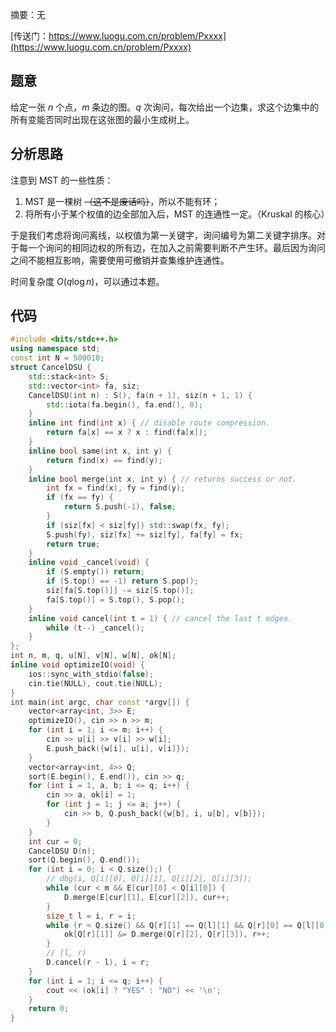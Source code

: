 摘要：无

[传送门：https://www.luogu.com.cn/problem/Pxxxx](https://www.luogu.com.cn/problem/Pxxxx)

## 题意

给定一张 $n$ 个点，$m$ 条边的图。$q$ 次询问，每次给出一个边集，求这个边集中的所有变能否同时出现在这张图的最小生成树上。

## 分析思路

注意到 MST 的一些性质：

1. MST 是一棵树 ~~（这不是废话吗）~~，所以不能有环；
2. 将所有小于某个权值的边全部加入后，MST 的连通性一定。（Kruskal 的核心）

于是我们考虑将询问离线，以权值为第一关键字，询问编号为第二关键字排序。对于每一个询问的相同边权的所有边，在加入之前需要判断不产生环。最后因为询问之间不能相互影响，需要使用可撤销并查集维护连通性。

时间复杂度 $O\left(q \log n\right)$，可以通过本题。

## 代码

```cpp
#include <bits/stdc++.h>
using namespace std;
const int N = 500010;
struct CancelDSU {
    std::stack<int> S;
    std::vector<int> fa, siz;
    CancelDSU(int n) : S(), fa(n + 1), siz(n + 1, 1) {
        std::iota(fa.begin(), fa.end(), 0);
    }
    inline int find(int x) { // disable route compression.
        return fa[x] == x ? x : find(fa[x]);
    }
    inline bool same(int x, int y) {
        return find(x) == find(y);
    }
    inline bool merge(int x, int y) { // returns success or not.
        int fx = find(x), fy = find(y);
        if (fx == fy) {
            return S.push(-1), false;
        }
        if (siz[fx] < siz[fy]) std::swap(fx, fy);
        S.push(fy), siz[fx] += siz[fy], fa[fy] = fx;
        return true;
    }
    inline void _cancel(void) {
        if (S.empty()) return;
        if (S.top() == -1) return S.pop();
        siz[fa[S.top()]] -= siz[S.top()];
        fa[S.top()] = S.top(), S.pop();
    }
    inline void cancel(int t = 1) { // cancel the last t edges.
        while (t--) _cancel();
    }
};
int n, m, q, u[N], v[N], w[N], ok[N];
inline void optimizeIO(void) {
    ios::sync_with_stdio(false);
    cin.tie(NULL), cout.tie(NULL);
}
int main(int argc, char const *argv[]) {
    vector<array<int, 3>> E;
    optimizeIO(), cin >> n >> m;
    for (int i = 1; i <= m; i++) {
        cin >> u[i] >> v[i] >> w[i];
        E.push_back({w[i], u[i], v[i]});
    }
    vector<array<int, 4>> Q;
    sort(E.begin(), E.end()), cin >> q;
    for (int i = 1, a, b; i <= q; i++) {
        cin >> a, ok[i] = 1;
        for (int j = 1; j <= a; j++) {
            cin >> b, Q.push_back({w[b], i, u[b], v[b]});
        }
    }
    int cur = 0;
    CancelDSU D(n);
    sort(Q.begin(), Q.end());
    for (int i = 0; i < Q.size();) {
        // dbg(i, Q[i][0], Q[i][1], Q[i][2], Q[i][3]);
        while (cur < m && E[cur][0] < Q[i][0]) {
            D.merge(E[cur][1], E[cur][2]), cur++;
        }
        size_t l = i, r = i;
        while (r < Q.size() && Q[r][1] == Q[l][1] && Q[r][0] == Q[l][0]) {
            ok[Q[r][1]] &= D.merge(Q[r][2], Q[r][3]), r++;
        }
        // [l, r)
        D.cancel(r - l), i = r;
    }
    for (int i = 1; i <= q; i++) {
        cout << (ok[i] ? "YES" : "NO") << '\n';
    }
    return 0;
}

```

